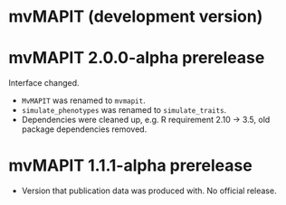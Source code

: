 # mvMAPIT (development version)

# mvMAPIT 2.0.0-alpha prerelease
Interface changed.
* `MvMAPIT` was renamed to `mvmapit`.
* `simulate_phenotypes` was renamed to `simulate_traits`.
* Dependencies were cleaned up, e.g. R requirement 2.10 -> 3.5, old package dependencies removed.

# mvMAPIT 1.1.1-alpha prerelease
* Version that publication data was produced with. No official release.

